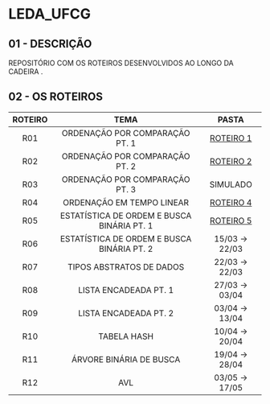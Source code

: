 # LEDA_UFCG

## 01 - DESCRIÇÃO

REPOSITÓRIO COM OS ROTEIROS DESENVOLVIDOS AO LONGO DA CADEIRA .

## 02 - OS ROTEIROS
ROTEIRO | TEMA | PASTA
:--: | :--: | :--:
R01 | ORDENAÇÃO POR COMPARAÇÃO PT. 1 | [ROTEIRO 1](https://github.com/edvaaaan/LEDA_UFCG/tree/main/ROTEIROS_LEDA/R01-01-Rot-SimpleSorting-Bidirectional-Bubble-environment)
R02 | ORDENAÇÃO POR COMPARAÇÃO PT. 2 | [ROTEIRO 2](https://github.com/edvaaaan/LEDA_UFCG/tree/main/ROTEIROS_LEDA/R02-01-Rot-RecursiveSorting-Quick3-Merge-environment)
R03 | ORDENAÇÃO POR COMPARAÇÃO PT. 3 | SIMULADO 
R04 | ORDENAÇÃO EM TEMPO LINEAR | [ROTEIRO 4](https://github.com/edvaaaan/LEDA_UFCG/tree/main/ROTEIROS_LEDA/R04-01-Rot-LinearSorting-Countingsort-environment)
R05 | ESTATÍSTICA DE ORDEM E BUSCA BINÁRIA PT. 1 | [ROTEIRO 5]()
R06 | ESTATÍSTICA DE ORDEM E BUSCA BINÁRIA PT. 2 | 15/03 -> 22/03
R07 | TIPOS ABSTRATOS DE DADOS | 22/03 -> 22/03
R08 | LISTA ENCADEADA PT. 1 | 27/03 -> 03/04
R09 | LISTA ENCADEADA PT. 2 | 03/04 -> 13/04
R10 | TABELA HASH | 10/04 -> 20/04
R11 | ÁRVORE BINÁRIA DE BUSCA | 19/04 -> 28/04
R12 | AVL | 03/05 -> 17/05
